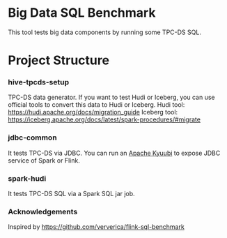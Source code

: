 # Big Data SQL Benchmark
This tool tests big data components by running some TPC-DS SQL. 

# Project Structure 

### hive-tpcds-setup
TPC-DS data generator.
If you want to test Hudi or Iceberg, you can use official tools to convert this data to Hudi or Iceberg.
Hudi tool: https://hudi.apache.org/docs/migration_guide
Iceberg tool: https://iceberg.apache.org/docs/latest/spark-procedures/#migrate

### jdbc-common
It tests TPC-DS via JDBC. You can run an [Apache Kyuubi][kyuubi-official-site] to expose JDBC service of Spark or Flink.

### spark-hudi
It tests TPC-DS SQL via a Spark SQL jar job.

[kyuubi-official-site]: https://kyuubi.apache.org/

### Acknowledgements

Inspired by https://github.com/ververica/flink-sql-benchmark